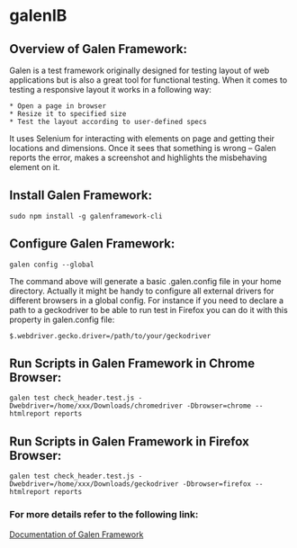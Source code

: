 # galenIB

## Overview of Galen Framework:

Galen is a test framework originally designed for testing layout of web applications but is also a great tool for functional    testing. When it comes to testing a responsive layout it works in a following way:

    * Open a page in browser
    * Resize it to specified size
    * Test the layout according to user-defined specs

It uses Selenium for interacting with elements on page and getting their locations and dimensions.
Once it sees that something is wrong – Galen reports the error, makes a screenshot and highlights the misbehaving element on it.

## Install Galen Framework:
```
sudo npm install -g galenframework-cli
```
## Configure Galen Framework:
```
galen config --global
```
The command above will generate a basic .galen.config file in your home directory. Actually it might be handy to configure all external drivers for different browsers in a global config. For instance if you need to declare a path to a geckodriver to be able to run test in Firefox you can do it with this property in galen.config file:
```
$.webdriver.gecko.driver=/path/to/your/geckodriver
```
## Run Scripts in Galen Framework in Chrome Browser:
```
galen test check_header.test.js -Dwebdriver=/home/xxx/Downloads/chromedriver -Dbrowser=chrome --htmlreport reports
```
## Run Scripts in Galen Framework in Firefox Browser:
```
galen test check_header.test.js -Dwebdriver=/home/xxx/Downloads/geckodriver -Dbrowser=firefox --htmlreport reports
```
### For more details refer to the following link:

[Documentation of Galen Framework](http://galenframework.com/docs/all/)
